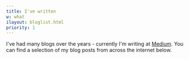 ```yaml
---
title: I've written
w: what
ilayout: bloglist.html
priority: 1
---
```

I've had many blogs over the years - currently I'm writing at
<a href="http://medium.com/@pdyxs" target="_blank">Medium</a>. You can
find a selection of my blog posts from across the internet below.

